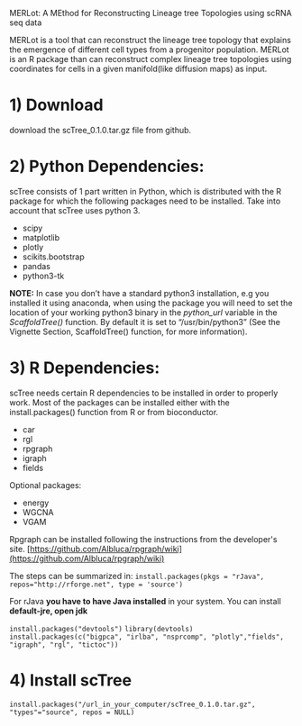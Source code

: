 MERLot: A MEthod for Reconstructing Lineage tree Topologies using scRNA seq data

MERLot is a tool that can reconstruct the lineage tree topology that explains the emergence of different cell types from a progenitor population. MERLot is an R package than can reconstruct complex lineage tree topologies using coordinates for cells in a given manifold(like diffusion maps) as input.

# 1) Download
download the scTree_0.1.0.tar.gz file from github.

# 2) Python Dependencies:
scTree consists of 1 part written in Python, which is distributed with the R package for which the following packages need to be installed. Take into account that scTree uses python 3.

* scipy
* matplotlib
* plotly
* scikits.bootstrap
* pandas
* python3-tk

**NOTE:**
In case you don’t have a standard python3 installation, e.g you installed it using anaconda, when using the package you will need to set the location of your working python3 binary in the _python_url_ variable in the _ScaffoldTree()_ function. By default it is set to “/usr/bin/python3” (See the Vignette Section, ScaffoldTree() function, for more information).

# 3) R Dependencies:
scTree needs certain R dependencies to be installed in order to properly work. Most of the packages can be installed either with the install.packages() function from R or from bioconductor.

* car
* rgl
* rpgraph
* igraph
* fields

Optional packages:
* energy
* WGCNA
* VGAM

Rpgraph can be installed following the instructions from the developer's site.
[https://github.com/Albluca/rpgraph/wiki](https://github.com/Albluca/rpgraph/wiki)

The steps can be summarized in:
`install.packages(pkgs = "rJava", repos="http://rforge.net", type = 'source')`

For rJava **you have to have Java installed** in your system. You can install **default-jre, open jdk**

`install.packages("devtools")`
`library(devtools)`
`install.packages(c("bigpca", "irlba", "nsprcomp", "plotly","fields", "igraph", "rgl", "tictoc"))`


# 4) Install scTree
`install.packages("/url_in_your_computer/scTree_0.1.0.tar.gz",  "types"="source", repos = NULL)`
